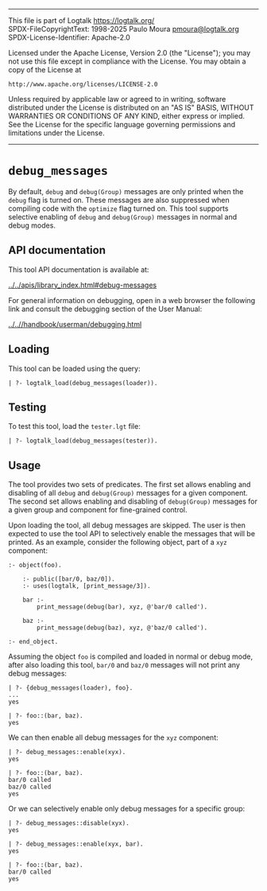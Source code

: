 ________________________________________________________________________

This file is part of Logtalk <https://logtalk.org/>  
SPDX-FileCopyrightText: 1998-2025 Paulo Moura <pmoura@logtalk.org>  
SPDX-License-Identifier: Apache-2.0

Licensed under the Apache License, Version 2.0 (the "License");
you may not use this file except in compliance with the License.
You may obtain a copy of the License at

    http://www.apache.org/licenses/LICENSE-2.0

Unless required by applicable law or agreed to in writing, software
distributed under the License is distributed on an "AS IS" BASIS,
WITHOUT WARRANTIES OR CONDITIONS OF ANY KIND, either express or implied.
See the License for the specific language governing permissions and
limitations under the License.
________________________________________________________________________


`debug_messages`
================

By default, `debug` and `debug(Group)` messages are only printed when the `debug`
flag is turned on. These messages are also suppressed when compiling code with the
`optimize` flag turned on. This tool supports selective enabling of `debug` and
`debug(Group)` messages in normal and debug modes.


API documentation
-----------------

This tool API documentation is available at:

[../../apis/library_index.html#debug-messages](../../apis/library_index.html#debug-messages)

For general information on debugging, open in a web browser the
following link and consult the debugging section of the User Manual:

[../..//handbook/userman/debugging.html](../..//handbook/userman/debugging.html)


Loading
-------

This tool can be loaded using the query:

	| ?- logtalk_load(debug_messages(loader)).


Testing
-------

To test this tool, load the `tester.lgt` file:

	| ?- logtalk_load(debug_messages(tester)).


Usage
-----

The tool provides two sets of predicates. The first set allows enabling and
disabling of all `debug` and `debug(Group)` messages for a given component.
The second set allows enabling and disabling of `debug(Group)` messages for
a given group and component for fine-grained control.

Upon loading the tool, all debug messages are skipped. The user is then
expected to use the tool API to selectively enable the messages that will
be printed. As an example, consider the following object, part of a `xyz`
component:

	:- object(foo).

		:- public([bar/0, baz/0]).
		:- uses(logtalk, [print_message/3]).

		bar :-
			print_message(debug(bar), xyz, @'bar/0 called').

		baz :-
			print_message(debug(baz), xyz, @'baz/0 called').

	:- end_object.

Assuming the object `foo` is compiled and loaded in normal or debug mode,
after also loading this tool, `bar/0` and `baz/0` messages will not print
any debug messages:

	| ?- {debug_messages(loader), foo}.
	...
	yes

	| ?- foo::(bar, baz).
	yes

We can then enable all debug messages for the `xyz` component:

	| ?- debug_messages::enable(xyx).
	yes

	| ?- foo::(bar, baz).
	bar/0 called
	baz/0 called
	yes

Or we can selectively enable only debug messages for a specific group:

	| ?- debug_messages::disable(xyx).
	yes

	| ?- debug_messages::enable(xyx, bar).
	yes

	| ?- foo::(bar, baz).
	bar/0 called
	yes
